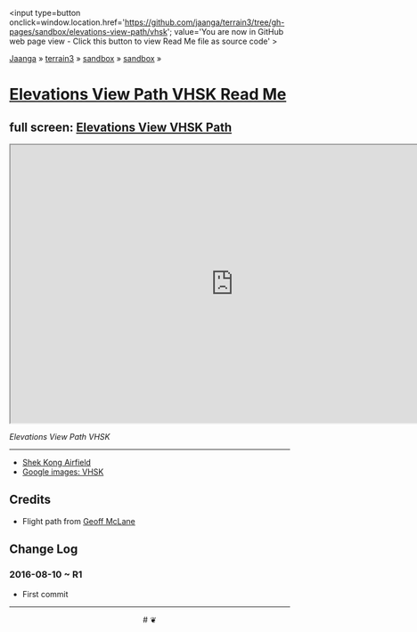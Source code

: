 <span style=display:none; >[You are now in GitHub source code view - click this link to view Read Me file as a web page]
( https://jaanga.github.io/terrain3/#sandbox/elevations-view-path/vhsk/ "View file as a web page." ) </span>
<input type=button onclick=window.location.href='https://github.com/jaanga/terrain3/tree/gh-pages/sandbox/elevations-view-path/vhsk'; value='You are now in GitHub web page view - Click this button to view Read Me file as source code' >

[Jaanga]( http://jaanga.github.io ) &raquo; [terrain3]( https://jaanga.github.io/terrain3/ ) &raquo;
[sandbox]( https://jaanga.github.io/terrain3/#sandbox/ ) &raquo; [sandbox]( https://jaanga.github.io/terrain3/#sandbox/elevations-view-path/ ) &raquo;


[Elevations View Path VHSK Read Me]( https://jaanga.github.io/terrain3/#sandbox/elevations-view-path/vhsk )
===


## full screen: [Elevations View VHSK Path]( https://jaanga.github.io/terrain3/sandbox/elevations-view-path/ )


<img src="" style=display:none; width=800 >

<iframe src="https://jaanga.github.io/terrain3/sandbox/elevations-view-path/vhsk/index.html" width=800px height=500px onload=this.contentWindow.controls.enableZoom=false; ></iframe>

_Elevations View Path VHSK_

***

* [Shek Kong Airfield]( https://en.wikipedia.org/wiki/Shek_Kong_Airfield )
* [Google images: VHSK]( https://www.google.com/search?q=vhsk&espv=2&biw=1858&bih=995&tbm=isch )


## Credits

* Flight path from [Geoff McLane]( https://github.com/geoffmcl )


## Change Log

### 2016-08-10 ~ R1

* First commit



***

<center title='Jaanga ~ your 3D happy place' >
# <a href=javascript:window.scrollTo(0,0); style=text-decoration:none; > ❦ </a>
</center>
